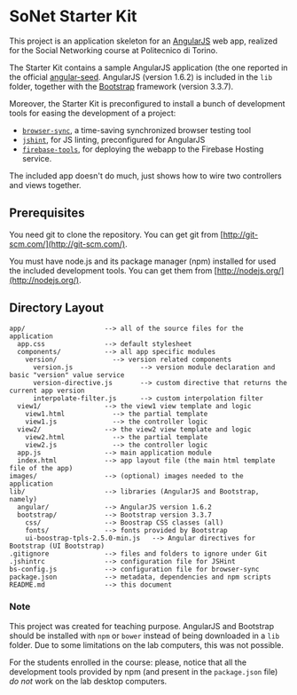 # SoNet Starter Kit

This project is an application skeleton for an [AngularJS](http://angularjs.org/) web app, realized for the Social Networking course at Politecnico di Torino.

The Starter Kit contains a sample AngularJS application (the one reported in the official [angular-seed](https://github.com/angular/angular-seed). AngularJS (version 1.6.2) is included in the `lib` folder, together with the [Bootstrap](https://getbootstrap.com/) framework (version 3.3.7).

Moreover, the Starter Kit is preconfigured to install a bunch of development tools for easing the development of a project:

- [`browser-sync`](https://www.browsersync.io/), a time-saving synchronized browser testing tool
- [`jshint`](http://jshint.com/), for JS linting, preconfigured for AngularJS
- [`firebase-tools`](https://www.firebase.com/), for deploying the webapp to the Firebase Hosting service.

The included app doesn't do much, just shows how to wire two controllers and views together.

## Prerequisites

You need git to clone the repository. You can get git from [http://git-scm.com/](http://git-scm.com/).

You must have node.js and its package manager (npm) installed for used the included development tools.  You can get them from [http://nodejs.org/](http://nodejs.org/).

## Directory Layout

```
app/                    --> all of the source files for the application
  app.css               --> default stylesheet
  components/           --> all app specific modules
    version/              --> version related components
      version.js                 --> version module declaration and basic "version" value service
      version-directive.js       --> custom directive that returns the current app version
      interpolate-filter.js      --> custom interpolation filter
  view1/                --> the view1 view template and logic
    view1.html            --> the partial template
    view1.js              --> the controller logic
  view2/                --> the view2 view template and logic
    view2.html            --> the partial template
    view2.js              --> the controller logic
  app.js                --> main application module
  index.html            --> app layout file (the main html template file of the app)
images/                 --> (optional) images needed to the application
lib/                    --> libraries (AngularJS and Bootstrap, namely)
  angular/              --> AngularJS version 1.6.2
  bootstrap/            --> Bootstrap version 3.3.7
    css/                --> Boostrap CSS classes (all)
    fonts/              --> fonts provided by Bootstrap
    ui-boostrap-tpls-2.5.0-min.js   --> Angular directives for Bootstrap (UI Bootstrap)
.gitignore              --> files and folders to ignore under Git
.jshintrc               --> configuration file for JSHint
bs-config.js            --> configuration file for browser-sync
package.json            --> metadata, dependencies and npm scripts
README.md               --> this document
```

### Note
This project was created for teaching purpose. AngularJS and Bootstrap should be installed with `npm` or `bower` instead of being downloaded in a `lib` folder. Due to some limitations on the lab computers, this was not possible.

For the students enrolled in the course: please, notice that all the development tools provided by npm (and present in the `package.json` file) *do not* work on the lab desktop computers.
